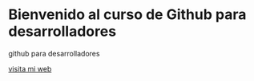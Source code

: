 # Bienvenido al curso de Github para desarrolladores

github para desarrolladores

[visita mi web](http://www.infositechile.cl)
